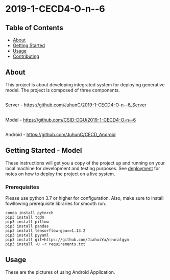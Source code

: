 # 2019-1-CECD4-O-n--6

## Table of Contents

- [About](#about)
- [Getting Started](#getting_started)
- [Usage](#usage)
- [Contributing](../CONTRIBUTING.md)

## About <a name = "about"></a>

This project is about developing integrated system for deploying generative model. The project is composed of three components.
##
Server  - https://github.com/JuhunC/2019-1-CECD4-O-n--6_Server
## 
Model   - https://github.com/CSID-DGU/2019-1-CECD4-O-n--6
##
Android - https://github.com/JuhunC/CECD_Android

## Getting Started - Model<a name = "getting_started"></a>


These instructions will get you a copy of the project up and running on your local machine for development and testing purposes. See [deployment](#deployment) for notes on how to deploy the project on a live system.

### Prerequisites

Please use python 3.7 or higher for configuration. Also, make sure to install fowllowing prerequisite libraries for smooth run.

```
conda install pytorch
pip3 install tqdm
pip3 install pillow
pip3 install pandas
pip3 install tensorflow-gpu==1.13.2
pip3 install pyyaml
pip3 install git+https://github.com/JiahuiYu/neuralgym
pip3 install -U -r requirements.txt
```


## Usage <a name = "usage"></a>

These are the pictures of using Android Application.

